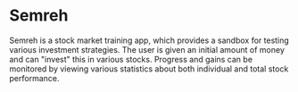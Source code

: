 # Semreh
Semreh is a stock market training app, which provides a sandbox for testing various investment strategies. The user is given an initial amount of money and can "invest" this in various stocks. Progress and gains can be monitored by viewing various statistics about both individual and total stock performance.
